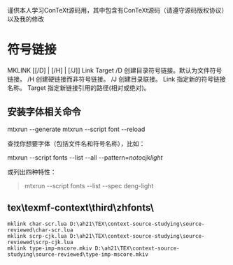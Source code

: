 谨供本人学习ConTeXt源码用，其中包含有ConTeXt源码（请遵守源码版权协议）以及我的修改

# 符号链接

MKLINK [[/D] | [/H] | [/J]] Link Target
        /D      创建目录符号链接。默认为文件符号链接。
        /H      创建硬链接而非符号链接。
        /J      创建目录联接。
        Link    指定新的符号链接名称。
        Target  指定新链接引用的路径(相对或绝对)。

## 安装字体相关命令

mtxrun --generate
mtxrun --script font --reload

查找你想要字体（包括文件名和符号名称），比如：

mtxrun --script fonts --list --all --pattern=*noto*cjk*light*

或列出四种特性：

>mtxrun --script fonts --list --spec deng-light

## tex\texmf-context\third\zhfonts\


```shell
mklink char-scr.lua D:\ah21\TEX\context-source-studying\source-reviewed\char-scr.lua
mklink scrp-cjk.lua D:\ah21\TEX\context-source-studying\source-reviewed\scrp-cjk.lua
mklink type-imp-mscore.mkiv D:\ah21\TEX\context-source-studying\source-reviewed\type-imp-mscore.mkiv

```

